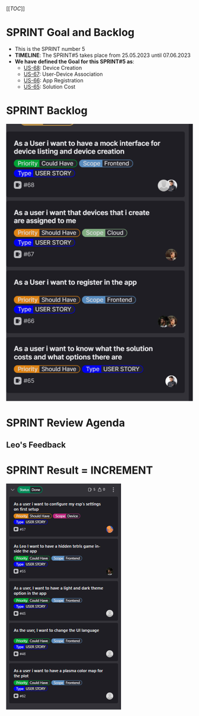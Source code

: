 [[_TOC_]]

# SPRINT Goal and Backlog 
- This is the SPRINT number 5
- **TIMELINE**: The SPRINT#5 takes place from 25.05.2023 until 07.06.2023
- **We have defined the Goal for this SPRINT#5 as**: 
  - [US-68](https://gitlab.lrz.de/studi_projects/2023ss_d3i/pc1_umweltinstitut/scrum_management/-/issues/68): Device Creation
  - [US-67](https://gitlab.lrz.de/studi_projects/2023ss_d3i/pc1_umweltinstitut/scrum_management/-/issues/67): User-Device Association
  - [US-66](https://gitlab.lrz.de/studi_projects/2023ss_d3i/pc1_umweltinstitut/scrum_management/-/issues/66): App Registration
  - [US-65](https://gitlab.lrz.de/studi_projects/2023ss_d3i/pc1_umweltinstitut/scrum_management/-/issues/65): Solution Cost

# SPRINT Backlog  
![](images/sprint5-backlog.png)

# SPRINT Review Agenda
## Leo's Feedback

# SPRINT Result = INCREMENT
![](images/sprint5-done.png)